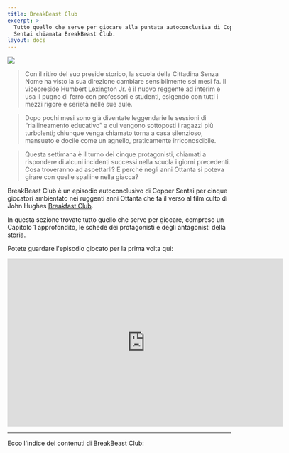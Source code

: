 ```yaml
---
title: BreakBeast Club
excerpt: >-
  Tutto quello che serve per giocare alla puntata autoconclusiva di Copper
  Sentai chiamata BreakBeast Club.
layout: docs
---
```

![](/images/the-breakbeast-club-cover.jpg)

> Con il ritiro del suo preside storico, la scuola della Cittadina Senza Nome ha visto la sua direzione cambiare sensibilmente sei mesi fa. Il vicepreside Humbert Lexington Jr. è il nuovo reggente ad interim e usa il pugno di ferro con professori e studenti, esigendo con tutti i mezzi rigore e serietà nelle sue aule.

> Dopo pochi mesi sono già diventate leggendarie le sessioni di “riallineamento educativo” a cui vengono sottoposti i ragazzi più turbolenti; chiunque venga chiamato torna a casa silenzioso, mansueto e docile come un agnello, praticamente irriconoscibile.

> Questa settimana è il turno dei cinque protagonisti, chiamati a rispondere di alcuni incidenti successi nella scuola i giorni precedenti. Cosa troveranno ad aspettarli? E perché negli anni Ottanta si poteva girare con quelle spalline nella giacca?

BreakBeast Club è un episodio autoconclusivo di Copper Sentai per cinque giocatori ambientato nei ruggenti anni Ottanta che fa il verso al film culto di John Hughes [Breakfast Club](https://it.wikipedia.org/wiki/Breakfast_Club_\(film\)).

In questa sezione trovate tutto quello che serve per giocare, compreso un Capitolo 1 approfondito, le schede dei protagonisti e degli antagonisti della storia.

Potete guardare l'episodio giocato per la prima volta qui:

<iframe src="https://player.twitch.tv/?video=969152254&parent=www.coppersentai.com" frameborder="0" allowfullscreen="true" scrolling="no" height="378" width="620"></iframe>



***

Ecco l'indice dei contenuti di BreakBeast Club:
